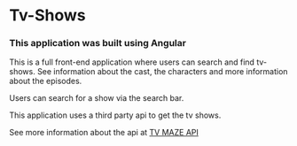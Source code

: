 <h1>Tv-Shows</h1>

<h3>This application was built using Angular</h3>
<p>This is a full front-end application where users can search and find tv-shows. See information about the cast, the characters and more information about the episodes.</p>
<p>Users can search for a show via the search bar.</p>
<p>This application uses a third party api to get the tv shows.</p>
<p>See more information about the api at <a href="https://www.tvmaze.com/api">TV MAZE API</a></p>
